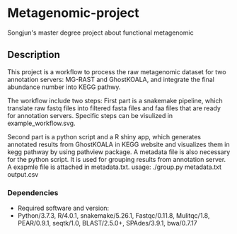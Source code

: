 # Metagenomic-project
Songjun's master degree project about functional metagenomic 

## Description
This project is a workflow to process the raw metagenomic dataset for two annotation servers: MG-RAST and GhostKOALA, and integrate the final abundance number into KEGG pathwy.

The workflow include two steps:
First part is a snakemake pipeline, which translate raw fastq files into filtered fasta files and faa files that are ready for annotation servers.
Specific steps can be visulized in example_workflow.svg.

Second part is a python script and a R shiny app, which generates annotated results from GhostKOALA in KEGG website and visualizes them in kegg pathway by using pathview package.
A metadata file is also necessary for the python script. It is used for grouping results from annotation server. A exapmle file is attached in metadata.txt.
usage: ./group.py metadata.txt output.csv

### Dependencies
* Required software and version:
* Python/3.7.3, R/4.0.1, snakemake/5.26.1, Fastqc/0.11.8, Mulitqc/1.8, PEAR/0.9.1, seqtk/1.0, BLAST/2.5.0+, SPAdes/3.9.1, bwa/0.7.17




